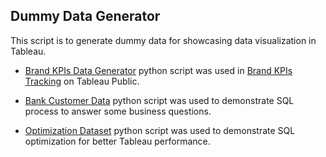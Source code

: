 ## Dummy Data Generator

This script is to generate dummy data for showcasing data visualization in Tableau.

- [Brand KPIs Data Generator](https://github.com/shaotsuc/dummy-data-generator/blob/main/brand-KPIs-data-generator.py) python script was used in [Brand KPIs Tracking](https://public.tableau.com/app/profile/shaotsuchen/viz/BrandKPIsTracking/BrandKPIsTracking) on Tableau Public.

- [Bank Customer Data](https://github.com/shaotsuc/dummy-data-generator/blob/main/bank_customer_data.py) python script was used to demonstrate SQL process to answer some business questions.

- [Optimization Dataset](https://github.com/shaotsuc/dummy-data-generator/blob/main/optimization_dataset/) python script was used to demonstrate SQL optimization for better Tableau performance.